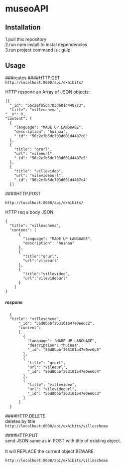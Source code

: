 
# museoAPI

## Installation
1.pull this repository<br />
2.run npm install to instal dependencies<br />
3.run project command is : gulp<br />
## Usage
###routes
####HTTP.GET <br />
`http://localhost:8000/api/exhibits/`

HTTP respone an Array of JSON objects:

    [{
      "_id": "56c2efb5dc703d601d4487c3",
      "title": "villeschema",
    "__v": 0,
    "content": [
      {
        "language": "MADE UP LANGUAGE",
        "description": "huinaa",
        "_id": "56c2efb5dc703d601d4487c6"
      },
      {
        "title": "qrurl",
        "url": "vileeurl",
        "_id": "56c2efb5dc703d601d4487c5"
      },
      {
        "title": "villevideo",
        "url": "vilevideourl",
        "_id": "56c2efb5dc703d601d4487c4"
      }]

####HTTP.POST <br />

`http://localhost:8000/api/exhibits/`

HTTP req a body JSON:

    {
      "title": "villeschema",
      "content": [
          {
            "language": "MADE UP LANGUAGE",
            "description": "huinaa"
          },
          {
            "title":"qrurl",
            "url":"vileeurl"
          },
          {
            "title":"villevideo",
            "url":"vilevideourl"
          }
        ]
    }    

##### respone <br />

      {
      "title": "villeschema",
          "_id": "56d8bbbf263101b47e0ee6c2",
          "content": 
          [
            {
              "language": "MADE UP LANGUAGE",
              "description": "huinaa",
              "_id": "56d8bbbf263101b47e0ee6c5"
            },
            {
              "title": "qrurl",
              "url": "vileeurl",
              "_id": "56d8bbbf263101b47e0ee6c4"
            },
            {
              "title": "villevideo",
              "url": "vilevideourl",
              "_id": "56d8bbbf263101b47e0ee6c3"
            }
          ]
      }    

####HTTP.DELETE <br />
deletes by title<br/>
`http://localhost:8000/api/exhibits/villeschema`

####HTTP.PUT <br />
send JSON same as in POST with title of existing object.  
<br/>
It will REPLACE the current object BEWARE.

`http://localhost:8000/api/exhibits/villeschema`
